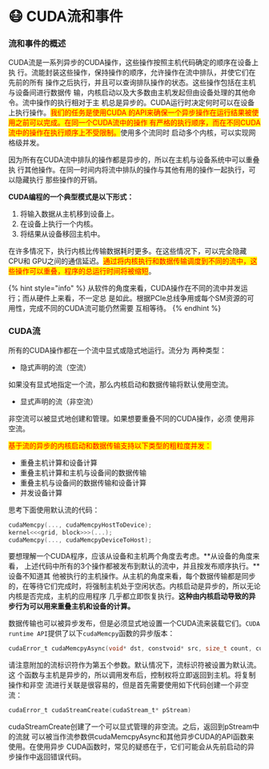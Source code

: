 # 😷 CUDA流和事件

### 流和事件的概述

CUDA流是一系列异步的CUDA操作，这些操作按照主机代码确定的顺序在设备上执 行。流能封装这些操作，保持操作的顺序，允许操作在流中排队，并使它们在先前的所有 操作之后执行，并且可以查询排队操作的状态。这些操作包括在主机与设备间进行数据传 输，内核启动以及大多数由主机发起但由设备处理的其他命令。流中操作的执行相对于主 机总是异步的。CUDA运行时决定何时可以在设备上执行操作。<mark style="color:red;">我们的任务是使用CUDA 的API来确保一个异步操作在运行结果被使用之前可以完成。在同一个CUDA流中的操作 有严格的执行顺序，而在不同CUDA流中的操作在执行顺序上不受限制。</mark>使用多个流同时 启动多个内核，可以实现网格级并发。

因为所有在CUDA流中排队的操作都是异步的，所以在主机与设备系统中可以重叠执 行其他操作。在同一时间内将流中排队的操作与其他有用的操作一起执行，可以隐藏执行 那些操作的开销。

**CUDA编程的一个典型模式是以下形式：**

1. 将输入数据从主机移到设备上。&#x20;
2. 在设备上执行一个内核。&#x20;
3. 将结果从设备移回主机中。

在许多情况下，执行内核比传输数据耗时更多。在这些情况下，可以完全隐藏CPU和 GPU之间的通信延迟。<mark style="color:red;">通过将内核执行和数据传输调度到不同的流中，这些操作可以重叠，程序的总运行时间将被缩短</mark>。

{% hint style="info" %}
从软件的角度来看，CUDA操作在不同的流中并发运行；而从硬件上来看，不一定总 是如此。根据PCIe总线争用或每个SM资源的可用性，完成不同的CUDA流可能仍然需要 互相等待。
{% endhint %}

### CUDA流

所有的CUDA操作都在一个流中显式或隐式地运行。流分为 两种类型：

* 隐式声明的流（空流）

如果没有显式地指定一个流，那么内核启动和数据传输将默认使用空流。

* 显式声明的流（非空流）&#x20;

非空流可以被显式地创建和管理。如果想要重叠不同的CUDA操作，必须 使用非空流。

<mark style="color:red;">基于流的异步的内核启动和数据传输支持以下类型的粗粒度并发：</mark>&#x20;

* 重叠主机计算和设备计算&#x20;
* 重叠主机计算和主机与设备间的数据传输&#x20;
* 重叠主机与设备间的数据传输和设备计算&#x20;
* 并发设备计算 &#x20;

思考下面使用默认流的代码：

```c
cudaMemcpy(..., cudaMemcpyHostToDevice);
kernel<<<grid, block>>>(...);
cudaMemcpy(..., cudaMemcpyDeviceToHost);
```

要想理解一个CUDA程序，应该从设备和主机两个角度去考虑。**从设备的角度来看， 上述代码中所有的3个操作都被发布到默认的流中，并且按发布顺序执行。**设备不知道其 他被执行的主机操作。从主机的角度来看，每个数据传输都是同步的，在等待它们完成时，将强制主机处于空闲状态。内核启动是异步的，所以无论内核是否完成，主机的应用程序 几乎都立即恢复执行。**这种由内核启动导致的异步行为可以用来重叠主机和设备的计算。**

数据传输也可以被异步发布，但是必须显式地设置一个CUDA流来装载它们。`CUDA runtime API`提供了以下`cudaMemcpy`函数的异步版本：

```c
cudaError_t cudaMemcpyAsync(void* dst, constvoid* src, size_t count, cudaMemcpyKind kind, cudaStream t stream =0)
```

请注意附加的流标识符作为第五个参数。默认情况下，流标识符被设置为默认流。这 个函数与主机是异步的，所以调用发布后，控制权将立即返回到主机。将复制操作和非空 流进行关联是很容易的，但是首先需要使用如下代码创建一个非空流：

```c
cudaError_t cudaStreamCreate(cudaStream_t* pStream)
```

cudaStreamCreate创建了一个可以显式管理的非空流。之后，返回到pStream中的流就 可以被当作流参数供cudaMemcpyAsync和其他异步CUDA的API函数来使用。在使用异步 CUDA函数时，常见的疑惑在于，它们可能会从先前启动的异步操作中返回错误代码。



